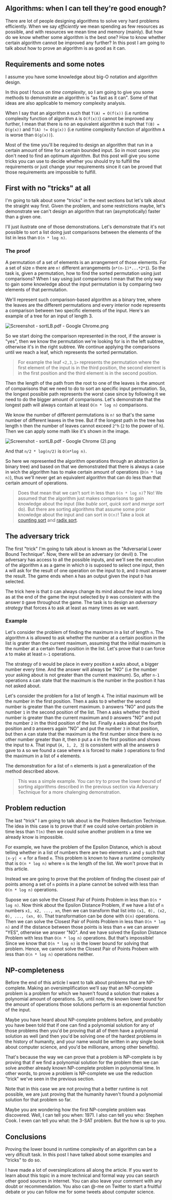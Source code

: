 ## Algorithms: when I can tell they're good enough?

There are lot of people designing  algorithms to solve very hard problems efficiently. When we say _efficiently_ we mean spending as few resources as possible, and with resources we mean time and memory (mainly). But how do we know whether some algorithm is the best one? How to know whether certain algorithm cannot be improved any further? In this post I am going to talk about how to prove an algorithm is as good as it can.

## Requirements and some notes

I assume you have some knowledge about big-O notation and algorithm design.

In this post I focus on *time complexity*, so I am going to give you some methods to demonstrate an algorithm is "as fast as it can". Some of that ideas are also applicable to memory complexity analysis.

When I say that an algorithm ```A``` such that ```T(A) = O(f(x))``` (i.e runtime complexity function of algorithm ```A``` is ```O(f(x))```) cannot be improved any further, I mean that there is no an equivalent algorithm ```B``` such that ```T(B) = O(g(x))``` and ```T(A) != O(g(x))``` (i.e runtime complexity function of algorithm ```A``` is worse than ```O(g(x))```).

Most of the time you'll be required to design an algorithm that run in a certain amount of time for a certain bounded input. So in most cases you don't need to find an optimum algorithm. But this post will give you some tricks you can use to decide whether you should try to fulfill the requirements or just change your requirements since it can be proved that those requirements are impossible to fulfill.

## First with no "tricks" at all

I'm going to talk about some "tricks" in the next sections but let's talk about the straight way first. Given the problem, and some restrictions maybe, let's demonstrate we can't design an algorithm that ran (asymptotically) faster than a given one.

I'll just ilustrate one of those demonstrations. Let's demonstrate that it's not possible to sort a list doing just comparisons between the elements of the list in less than ```O(n * log n)```.

### The proof

A permutation of a set of elements is an arrangement of those elements. For a set of size ```n``` there are ```n!``` different arrangements (```n*(n-1)*...*2*1```). So the task is, given a permutation, how to find the sorted permutation using just comparisons? When I say using just comparisons I mean that the only way to gain some knowledge about the input permutation is by comparing two elements of that permutation.

We'll represent such comparison-based algorithm as a binary tree, where the leaves are the different permutations and every interior node represents a comparison between two specific elements of the input. Here's an example of a tree for an input of length 3.


![Screenshot - sortLB.pdf - Google Chrome.png](https://cdn.hashnode.com/res/hashnode/image/upload/v1601675600727/cs8HkEMb_.png)

So we start doing the comparison represented in the root, if the answer is "yes", then we know the permutation we're looking for is in the left subtree, otherwise it's in the right subtree. We continue applying the comparisons until we reach a leaf, which represents the sorted permutation.

> For example the leaf ```<2,3,1>``` represents the permutation where the first element of the input is in the third position, the second element is in the first position and the third element is in the second position.

Then the length of the path from the root to one of the leaves is the amount of comparisons that we need to do to sort an specific input permutation. So, the longest possible path represents the worst case since by following it we need to do the bigger amount of comparisons. Let's demonstrate that the longest path will always contain at least ```O(n * log n)``` comparisons.

We know the number of different permutations is ```n!``` so that's the same number of different leaves in the tree. But if the longest path in the tree has length ```h``` then the number of leaves cannot exceed ```2^h``` (```2``` to the power of ```h```). Then we can apply some math like it's shown in the image.


![Screenshot - sortLB.pdf - Google Chrome (2).png](https://cdn.hashnode.com/res/hashnode/image/upload/v1601676651508/9Y9PdCOtv.png)

And that ```n/2 * log(n/2)``` is ```O(n*log n)```.

So here we represented the algorithm operations through an abstraction (a binary tree) and based on that we demonstrated that there is always a case in wich the algorithm has to make certain amount of operations (```O(n * log n)```), thus we'll never get an equivalent algorithm that can do less than that certain amount of operations.

>Does that mean that we can't sort in less than ```O(n * log n)```? No! We assumed that the algorithm just makes comparisons to gain knowledge about the input (like _buble sort_, _quick sort_ and _merge sort_ do). But there are sorting algorithms that assume some prior knowledge about the input and can sort in ```O(n)```! Take a look at [counting sort](https://en.wikipedia.org/wiki/Counting_sort) and [radix sort](https://en.wikipedia.org/wiki/Radix_sort).

## The adversary trick

The first "trick" I'm going to talk about is known as the "Adversarial Lower Bound Technique". Now, there will be an adversary (or devil) ```D```. The adversary has access to all the possible inputs, and we'll see the execution of the algorithm ```A``` as a game in which ```D``` is suposed to select one input, then ```A``` will ask for the result of one operation on the input to ```D```, and ```D``` must answer the result. The game ends when ```A``` has an output given the input ```D``` has selected.

The trick here is that ```D``` can always change its mind about the input as long as at the end of the game the input selected by ```D``` was consistent with the answer ```D``` gave throughout the game. The task is to design an _adversary strategy_ that forces ```A``` to ask at least as many times as we want.

### Example

Let's consider the problem of finding the maximum in a list of length ```n```. The algorithm ```A``` is allowed to ask whether the number at a certain position in the list is grater than the current maximum, assuming that the initial maximum is the number at a certain fixed position in the list. Let's prove that ```D``` can force ```A``` to make at least ```n-1``` operations.

The strategy of ```D``` would be place in every position ```A``` asks about, a bigger number every time. And the answer will always be "NO" (i.e the number your asking about is not greater than the current maximum). So, after ```n-1``` operations ```A``` can state that the maximum is the number in the position it has not asked about.

Let's consider the problem for a list of length ```4```. The initial maximum will be the number in the first position. Then ```A``` asks to ```D``` whether the second number is greater than the current maximum. ```D``` answers "NO" and puts the number ```1``` in the second position of the list. Then ```A``` asks whether the third number is greater than the current maximum and ```D``` answers "NO" and put the number ```2``` in the third position of the list. Finally ```A``` asks about the fourth position and ```D``` answers again "NO" and put the number ```3``` in that position, but then ```A``` can state that the maximum is the first number since there is no other number greater than it, then ```D``` put a ```4``` in the first position and shows the input to ```A```. That input (```4, 1, 2, 3```) is consistent with all the answers ```D``` gave to ```A``` so we found a case where ```A``` is forced to make ```3``` operations to find the maximum in a list of ```4``` elements.

The demonstration for a list of ```n``` elements is just a generalization of the method described above.

>This was a simple example. You can try to prove the lower bound of sorting algorithms described in the previous section via Adversary Technique for a more chalenging demonstration.

## Problem reduction

The last "trick" I am going to talk about is the Problem Reduction Technique. The idea in this case is to prove that if we could solve certain problem in time less than ```T(n)``` then we could solve another problem in a time we already know is impossible.

For example, we have the problem of the Epsilon Distance, which is about telling whether in a list of numbers there are two elements ```x``` and ```y``` such that ```|x-y| < e``` for a fixed ```e```. This problem is known to have a runtime complexity that is ```O(n * log n)``` where ```n``` is the length of the list. We won't prove that in this article.

Instead we are going to prove that the problem of finding the closest pair of points among a set of ```n``` points in a plane cannot be solved with less than ```O(n * log n)``` operations.

Supose we can solve the Closest Pair of Points Problem in less than ```O(n * log n)```. Now think about the Epsilon Distance Problem, if we have a list of ```n``` numbers ```x1, x2, ..., xn```, then we can transform that list into ```(x1, 0), (x2, 0), ..., (xn, 0)```. That transformation can be done with ```O(n)``` operations. Then we can solve the Closest Pair of Points Problem in less than ```O(n * log n)``` and if the distance between those points is less than ```e``` we can answer "YES", otherwise we answer "NO". And we have solved the Epsilon Distance Problem with less than ```O(n * log n)``` operations. But that's impossible! Since we know that ```O(n * log n)``` is the lower bound for solving that problem. Hence, we cannot solve the Closest Pair of Points Probem with less than ```O(n * log n)``` operations neither. 

## NP-completeness

Before the end of this article I want to talk about problems that are NP-complete. Making an oversimplification we'll say that an NP-complete problem is a problem for which we haven't found a solution that makes a polynomial amount of operations. So, until now, the known lower bound for the amount of operations those solutions perform is an exponential function of the input.

Maybe you have heard about NP-complete problems before, and probably you have been told that if one can find a polynomial solution for any of those problems then you'd be proving that all of them have a polynomial solution as well (and then you'd be solving one of the hardest problems in the history of humanity, and your name would be written in any single book about computer science, and you'd be millionare, among other benefits).

That's because the way we can prove that a problem is NP-complete is by proving that if we find a polynomial solution for the problem then we can solve another already known NP-complete problem in polynomial time. In other words, to prove a problem is NP-complete we use the reduction "trick" we've seen in the previous section.

Note that in this case we are not proving that a better runtime is not possible, we are just proving that the humanity haven't found a polynomial solution for that problem so far.

Maybe you are wondering how the first NP-complete problem was discovered. Well, I can tell you when: 1971. I also can tell you who: Stephen Cook. I even can tell you what: the 3-SAT problem. But the how is up to you.

## Conclusions

Proving the lower bound in runtime complexity of an algorithm can be a very dificult task. In this post I have talked about some examples and "tricks" to do so.

I have made a lot of oversimplications all along the article. If you want to learn about this topic in a more technical and formal way you can search other good sources in internet. You can also leave your comment with any doubt or recommendation. You also can @-me on Twitter to start a fruitful debate or you can follow me for some tweets about computer science.

